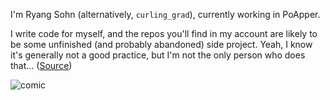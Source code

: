 I'm Ryang Sohn (alternatively, `curling_grad`), currently working in PoApper.

I write code for myself, and the repos you'll find in my account are likely to be some unfinished (and probably abandoned) side project. Yeah, I know it's generally not a good practice, but I'm not the only person who does that... ([Source](https://www.commitstrip.com/en/2014/11/25/west-side-project-story/))

![comic](https://www.commitstrip.com/wp-content/uploads/2014/11/Strip-Side-project-650-finalenglish.jpg)
